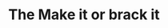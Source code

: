 ---
pid: MX81
title: The Make it or brack it
location_transcription: pa/Arziona
zipcode: 
outside_phl: 
neighborhood: 
age: '11'
age_range: 6-13
instagram: 
image_file_name: MX_81.jpg
proposal_transcription: smiling woman at table vs. sad woman with broken object
topic: Uplifting
topic_summary: '0'
type: Other No Form
keywords_other: 
credit: Samiyah C.
image_labels: 
twitter: 
facebook: 
permalink: "/monuments/mx81/"
layout: item-page
---